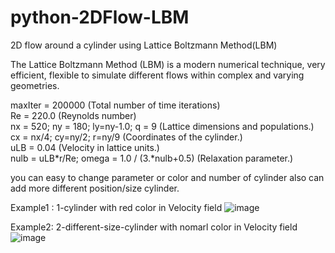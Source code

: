 # python-2DFlow-LBM
2D flow around a cylinder using Lattice Boltzmann Method(LBM)

The Lattice Boltzmann Method (LBM) is a modern numerical technique, very efficient, 
flexible to simulate different flows within complex and varying geometries.

maxIter = 200000 (Total number of time iterations)          
Re      = 220.0  (Reynolds number)     
nx = 520; ny = 180; ly=ny-1.0; q = 9 (Lattice dimensions and populations.)     
cx = nx/4; cy=ny/2; r=ny/9  (Coordinates of the cylinder.)     
uLB     = 0.04  (Velocity in lattice units.)         
nulb    = uLB*r/Re; omega = 1.0 / (3.*nulb+0.5) (Relaxation parameter.)  

you can easy to change parameter or color and number of cylinder
also can add more different position/size cylinder.

Example1 : 1-cylinder with red color in Velocity field
![image](https://github.com/weisting-sinica/python-2DFlow-LBM/blob/master/FlowAroundCylinder.gif)


Example2: 2-different-size-cylinder with nomarl color in Velocity field
![image](https://github.com/weisting-sinica/python-2DFlow-LBM/blob/master/twocylinder.gif)
